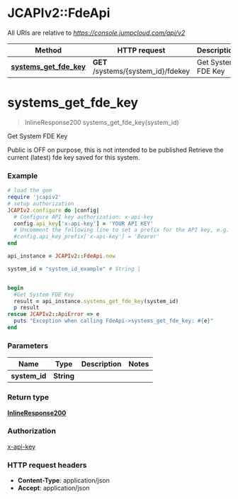 # JCAPIv2::FdeApi

All URIs are relative to *https://console.jumpcloud.com/api/v2*

Method | HTTP request | Description
------------- | ------------- | -------------
[**systems_get_fde_key**](FdeApi.md#systems_get_fde_key) | **GET** /systems/{system_id}/fdekey | Get System FDE Key


# **systems_get_fde_key**
> InlineResponse200 systems_get_fde_key(system_id)

Get System FDE Key

Public is OFF on purpose, this is not intended to be published  Retrieve the current (latest) fde key saved for this system.

### Example
```ruby
# load the gem
require 'jcapiv2'
# setup authorization
JCAPIv2.configure do |config|
  # Configure API key authorization: x-api-key
  config.api_key['x-api-key'] = 'YOUR API KEY'
  # Uncomment the following line to set a prefix for the API key, e.g. 'Bearer' (defaults to nil)
  #config.api_key_prefix['x-api-key'] = 'Bearer'
end

api_instance = JCAPIv2::FdeApi.new

system_id = "system_id_example" # String | 


begin
  #Get System FDE Key
  result = api_instance.systems_get_fde_key(system_id)
  p result
rescue JCAPIv2::ApiError => e
  puts "Exception when calling FdeApi->systems_get_fde_key: #{e}"
end
```

### Parameters

Name | Type | Description  | Notes
------------- | ------------- | ------------- | -------------
 **system_id** | **String**|  | 

### Return type

[**InlineResponse200**](InlineResponse200.md)

### Authorization

[x-api-key](../README.md#x-api-key)

### HTTP request headers

 - **Content-Type**: application/json
 - **Accept**: application/json



